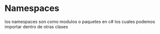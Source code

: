 # Namespaces
los namespaces son como modulos o paquetes en c# los cuales podemos importar dentro de otras clases
